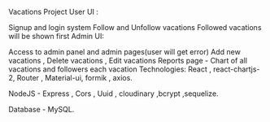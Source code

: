 Vacations Project
User UI :

Signup and login system
Follow and Unfollow vacations
Followed vacations will be shown first
Admin UI:

Access to admin panel and admin pages(user will get error)
Add new vacations , Delete vacations , Edit vacations
Reports page - Chart of all vacations and followers each vacation
Technologies: React , react-chartjs-2, Router , Material-ui, formik , axios.

NodeJS - Express , Cors , Uuid , cloudinary ,bcrypt ,sequelize.

Database - MySQL.
